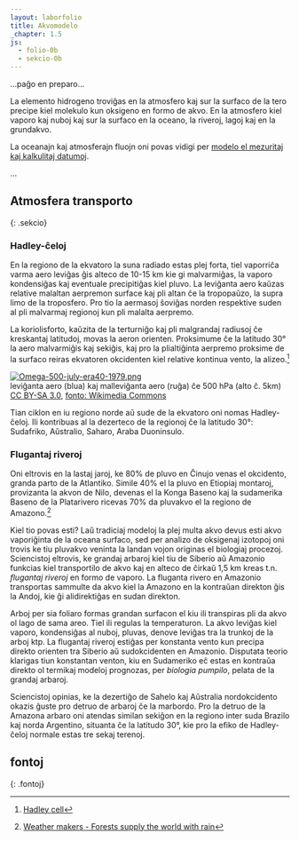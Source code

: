 ```yaml
---
layout: laborfolio
title: Akvomodelo
_chapter: 1.5
js:
  - folio-0b
  - sekcio-0b
---
```


...paĝo en preparo...

La elemento hidrogeno troviĝas en la atmosfero kaj sur la surfaco de la tero precipe kiel molekulo kun oksigeno en formo de akvo. En la atmosfero kiel vaporo kaj nuboj kaj sur la surfaco en la oceano, la riveroj, lagoj kaj en la grundakvo.

La oceanajn kaj atmosferajn fluojn oni povas vidigi per [modelo el mezuritaj kaj kalkulitaj datumoj](https://earth.nullschool.net).

...

## Atmosfera transporto
{: .sekcio}

### Hadley-ĉeloj

En la regiono de la ekvatoro la suna radiado estas plej forta, tiel vaporriĉa varma aero leviĝas ĝis alteco de 10-15 km kie gi malvarmiĝas, la vaporo kondensiĝas kaj eventuale precipitiĝas kiel pluvo. La leviĝanta aero kaŭzas relative malaltan aerpremon surface kaj pli altan ĉe la tropopaŭzo, la supra limo de la troposfero. Pro tio la aermasoj ŝoviĝas norden respektive suden al pli malvarmaj regionoj kun pli malalta aerpremo. 

La koriolisforto, kaŭzita de la terturniĝo kaj pli malgrandaj radiusoj ĉe kreskantaj latitudoj, movas la aeron orienten. Proksimume ĉe la latitudo 30° la aero malvarmiĝis kaj sekiĝis, kaj pro la plialtiĝinta aerpremo proksime de la surfaco reiras ekvatoren okcidenten kiel relative kontinua vento, la alizeo.[^W1]

<p><a href="https://commons.wikimedia.org/wiki/File:Omega-500-july-era40-1979.png#/media/File:Omega-500-july-era40-1979.png"><img src="https://upload.wikimedia.org/wikipedia/commons/6/6b/Omega-500-july-era40-1979.png" alt="Omega-500-july-era40-1979.png"></a><br>
leviĝanta aero (blua) kaj malleviĝanta aero (ruĝa) ĉe 500 hPa (alto ĉ. 5km)
<br><a href="http://creativecommons.org/licenses/by-sa/3.0/" title="Creative Commons Attribution-Share Alike 3.0">CC BY-SA 3.0</a>, <a href="https://commons.wikimedia.org/w/index.php?curid=849148">fonto: Wikimedia Commons</a></p>

Tian ciklon en iu regiono norde aŭ sude de la ekvatoro oni nomas Hadley-ĉeloj. Ili kontribuas al la dezerteco de la regionoj ĉe la latitudo 30°: Sudafriko, Aŭstralio, Saharo, Araba Duoninsulo.
<!-- Cirkulantaj aermasoj transportantaj malsekecon cetere ekzistas ankaŭ pli norde kaj pli sude inter latitudoj 30°, 60° kaj la polusoj. -->

### Flugantaj riveroj

Oni eltrovis en la lastaj jaroj, ke 80% de pluvo en Ĉinujo venas el okcidento, granda parto de la Atlantiko. Simile 40% el la pluvo en Etiopiaj montaroj, provizanta la akvon de Nilo, devenas el la Konga Baseno kaj la sudamerika Baseno de la Platarivero ricevas 70% da pluvakvo el la regiono de Amazono.[^S1] 

Kiel tio povas esti? Laŭ tradiciaj modeloj la plej multa akvo devus esti akvo vaporiĝinta de la oceana surfaco, sed per analizo de oksigenaj izotopoj oni trovis ke tiu pluvakvo veninta la landan vojon originas el biologiaj procezoj. Sciencistoj eltrovis, ke grandaj arbaroj kiel tiu de Siberio aŭ Amazonio funkcias kiel transportilo de akvo kaj en alteco de ĉirkaŭ 1,5 km kreas t.n. *flugantaj riveroj* en formo de vaporo. La fluganta rivero en Amazonio transportas sammulte da akvo kiel la Amazono en la kontraŭan direkton ĝis la Andoj, kie ĝi alidirektiĝas en sudan direkton.

Arboj per sia foliaro formas grandan surfacon el kiu ili transpiras pli da akvo ol lago de sama areo. Tiel ili regulas la temperaturon. La akvo leviĝas kiel vaporo, kondensiĝas al nuboj, pluvas, denove leviĝas tra la trunkoj de la arboj ktp. La flugantaj riveroj estiĝas per konstanta vento kun precipa direkto orienten tra Siberio aŭ sudokcidenten en Amazonio. Disputata teorio klarigas tiun konstantan venton, kiu en Sudameriko eĉ estas en kontraŭa direkto ol termikaj modeloj prognozas, per *biologia pumpilo*, pelata de la grandaj arbaroj.

Sciencistoj opinias, ke la dezertiĝo de Sahelo kaj Aŭstralia nordokcidento okazis ĝuste pro detruo de arbaroj ĉe la marbordo. Pro la detruo de la Amazona arbaro oni atendas similan sekiĝon en la regiono inter suda Brazilo kaj norda Argentino, situanta ĉe la latitudo 30°, kie pro la efiko de Hadley-ĉeloj normale estas tre sekaj terenoj.



## fontoj
{: .fontoj}

[^W1]: [Hadley cell](https://en.wikipedia.org/wiki/Hadley_cell)

[^W2]: [Flying river](https://en.wikipedia.org/wiki/Flying_river)

[^W3]: [Biotic pump](https://en.wikipedia.org/wiki/Biotic_pump)

[^S1]: [Weather makers - Forests supply the world with rain](https://www.science.org/content/article/controversial-russian-theory-claims-forests-don-t-just-make-rain-they-make-wind)